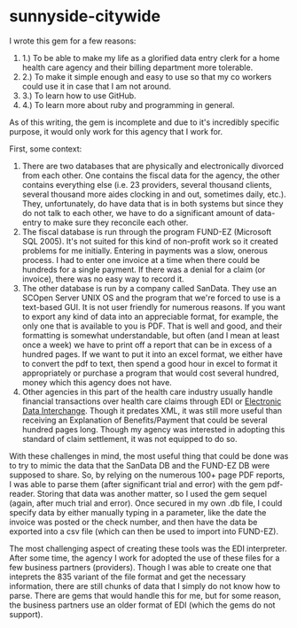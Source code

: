 sunnyside-citywide
==================

I wrote this gem for a few reasons: 

<ol>
  <li>1.) To be able to make my life as a glorified data entry clerk for a home health care agency and their billing department more tolerable.</li>
  <li>2.) To make it simple enough and easy to use so that my co workers could use it in case that I am not around.</li>
  <li>3.) To learn how to use GitHub.</li>
  <li>4.) To learn more about ruby and programming in general.</li>
</ol>
As of this writing, the gem is incomplete and due to it's incredibly specific purpose, it would only work for this agency that I work for. 

First, some context: 
<ol>
  <li>
    There are two databases that are physically and electronically divorced from each other. One contains the fiscal data for the agency, the other contains everything else (i.e. 23 providers, several thousand clients, several thousand more aides clocking in and out, sometimes daily, etc.). They, unfortunately, do have data that is in both systems but since they do not talk to each other, we have to do a significant amount of data-entry to make sure they reconcile each other.
  </li> 
  <li>
    The fiscal database is run through the program FUND-EZ (Microsoft SQL 2005). It's not suited for this kind of non-profit work so it created problems for me initially. Entering in payments was a slow, onerous process. I had to enter one invoice at a time when there could be hundreds for a single payment. If there was a denial for a claim (or invoice), there was no easy way to record it. 
  </li>
  <li>
    The other database is run by a company called SanData. They use an SCOpen Server UNIX OS and the program that we're forced to use is a text-based GUI. It is not user friendly for numerous reasons. If you want to export any kind of data into an appreciable format, for example, the only one that is available to you is PDF. That is well and good, and their formatting is somewhat understandable, but often (and I mean at least once a week) we have to print off a report that can be in excess of a hundred pages. If we want to put it into an excel format, we either have to convert the pdf to text, then spend a good hour in excel to format it appropriately or purchase a program that would cost several hundred, money which this agency does not have.
  </li>
  <li>  
    Other agencies in this part of the health care industry usually handle financial transactions over health care claims through EDI or <a href="http://en.wikipedia.org/wiki/Electronic_data_interchange">Electronic Data Interchange</a>. Though it predates XML, it was still more useful than receiving an Explanation of Benefits/Payment that could be several hundred pages long. Though my agency was interested in adopting this standard of claim settlement, it was not equipped to do so.
  </li>
</ol>

<p>With these challenges in mind, the most useful thing that could be done was to try to mimic the data that the SanData DB and the FUND-EZ DB were supposed to share. So, by relying on the numerous 100+ page PDF reports, I was able to parse them (after significant trial and error) with the gem pdf-reader. Storing that data was another matter, so I used the gem sequel (again, after much trial and error). Once secured in my own .db file, I could specify data by either manually typing in a parameter, like the date the invoice was posted or the check number, and then have the data be exported into a csv file (which can then be used to import into FUND-EZ).</p>

<p>The most challenging aspect of creating these tools was the EDI interpreter. After some time, the agency I work for adopted the use of these files for a few business partners (providers). Though I was able to create one that inteprets the 835 variant of the file format and get the necessary information, there are still chunks of data that I simply do not know how to parse. There are gems that would handle this for me, but for some reason, the business partners use an older format of EDI (which the gems do not support).</p>

